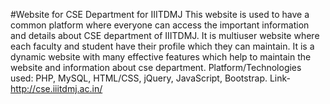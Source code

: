 #Website for CSE Department for IIITDMJ 
This website is used to have a common platform where everyone can access the important information and details about CSE department of IIITDMJ. It is multiuser website where each faculty and student have their profile which they can maintain. It is a dynamic website with many effective features which help to maintain the website and information about cse department.
Platform/Technologies used: PHP, MySQL, HTML/CSS, jQuery, JavaScript, Bootstrap.
Link- http://cse.iiitdmj.ac.in/

